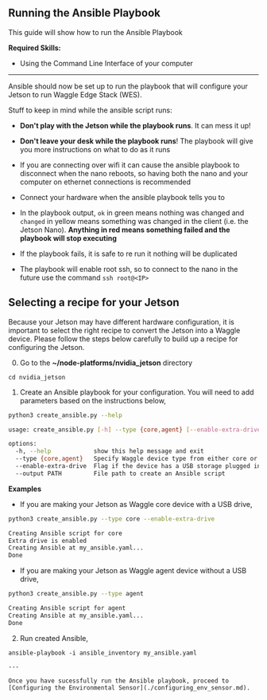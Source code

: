 ## Running the Ansible Playbook

This guide will show how to run the Ansible Playbook

**Required Skills:**
* Using the Command Line Interface of your computer

---

Ansible should now be set up to run the playbook that will configure your Jetson to run Waggle Edge Stack (WES). 

Stuff to keep in mind while the ansible script runs:

- **Don't play with the Jetson while the playbook runs**. It can mess it up!

- **Don't leave your desk while the playbook runs**! The playbook will give you more instructions on what to do as it runs

- If you are connecting over wifi it can cause the ansible playbook to disconnect when the nano reboots, so having both the nano and your computer on ethernet connections is recommended

- Connect your hardware when the ansible playbook tells you to

- In the playbook output, `ok` in green means nothing was changed and `changed` in yellow means something was changed in the client (i.e. the Jetson Nano). **Anything in red means something failed and the playbook will stop executing**

- If the playbook fails, it is safe to re run it nothing will be duplicated

- The playbook will enable root ssh, so to connect to the nano in the future use the command `ssh root@<IP>`

## Selecting a recipe for your Jetson
Because your Jetson may have different hardware configuration, it is important to select the right recipe to convert the Jetson into a Waggle device. Please follow the steps below carefully to build up a recipe for configuring the Jetson.

0. Go to the **~/node-platforms/nvidia_jetson** directory
```
cd nvidia_jetson
```

1. Create an Ansible playbook for your configuration. You will need to add parameters based on the instructions below,
```bash
python3 create_ansible.py --help
```
```bash
usage: create_ansible.py [-h] --type {core,agent} [--enable-extra-drive] [--output PATH]

options:
  -h, --help            show this help message and exit
  --type {core,agent}   Specify Waggle device type from either core or agent
  --enable-extra-drive  Flag if the device has a USB storage plugged in
  --output PATH         File path to create an Ansible script
```

**Examples**
- If you are making your Jetson as Waggle core device with a USB drive,
```bash
python3 create_ansible.py --type core --enable-extra-drive
```
```bash
Creating Ansible script for core
Extra drive is enabled
Creating Ansible at my_ansible.yaml...
Done
```

- If you are making your Jetson as Waggle agent device without a USB drive,
```bash
python3 create_ansible.py --type agent
```
```bash
Creating Ansible script for agent
Creating Ansible at my_ansible.yaml...
Done
```

2. Run created Ansible,
```
ansible-playbook -i ansible_inventory my_ansible.yaml

---

Once you have sucessfully run the Ansible playbook, proceed to [Configuring the Environmental Sensor](./configuring_env_sensor.md).
